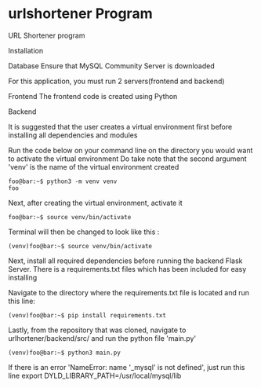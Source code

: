 # urlshortener Program

URL Shortener program

Installation

Database
Ensure that MySQL Community Server is downloaded

For this application, you must run 2 servers(frontend and backend)

Frontend
The frontend code is created using Python

Backend

It is suggested that the user creates a virtual environment first before installing all dependencies and modules

Run the code below on your command line on the directory you would want to activate the virtual environment
Do take note that the second argument 'venv' is the name of the virtual environment created

```console
foo@bar:~$ python3 -m venv venv
foo
```

Next, after creating the virtual environment, activate it

```console
foo@bar:~$ source venv/bin/activate
```

Terminal will then be changed to look like this :

```console
(venv)foo@bar:~$ source venv/bin/activate
```

Next, install all required dependencies before running the backend Flask Server.
There is a requirements.txt files which has been included for easy installing

Navigate to the directory where the requirements.txt file is located and run this line:

```console
(venv)foo@bar:~$ pip install requirements.txt
```

Lastly, from the repository that was cloned, navigate to urlhortener/backend/src/ and run the python file 'main.py'

```console
(venv)foo@bar:~$ python3 main.py
```

If there is an error 'NameError: name '\_mysql' is not defined', just run this line
export DYLD_LIBRARY_PATH=/usr/local/mysql/lib
